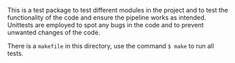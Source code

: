 This is a test package to test different modules in the project and to
test the functionality of the code and ensure the pipeline works as
intended. Unittests are employed to spot any bugs in the code and to
prevent unwanted changes of the code.

There is a `makefile` in this directory, use the command `$ make` to run
all tests.
